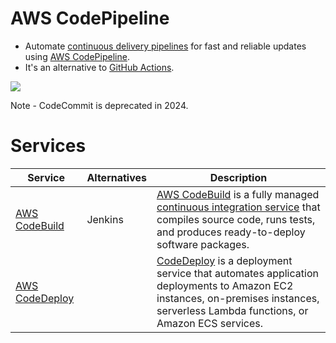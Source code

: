 # AWS CodePipeline
- Automate [continuous delivery pipelines](https://github.com/Anshul619/HLD-System-Designs/blob/main/13_DeploymentAndOps/CI&CD/Readme.md) for fast and reliable updates using [AWS CodePipeline](https://aws.amazon.com/codepipeline/).
- It's an alternative to [GitHub Actions](https://github.com/features/actions).

![](https://k21academy.com/wp-content/uploads/2021/03/php-project-release-pipeline-1536x758.png)

Note - CodeCommit is deprecated in 2024.

# Services

| Service                                                                                | Alternatives | Description                                                                                                                                                                                                                                            |
|----------------------------------------------------------------------------------------|-------------|--------------------------------------------------------------------------------------------------------------------------------------------------------------------------------------------------------------------------------------------------------|
| [AWS CodeBuild](https://aws.amazon.com/codebuild/)                                     | Jenkins     | [AWS CodeBuild](https://aws.amazon.com/codebuild/) is a fully managed [continuous integration service](https://github.com/Anshul619/HLD-System-Designs/blob/main/13_DeploymentAndOps/CI&CD/Readme.md) that compiles source code, runs tests, and produces ready-to-deploy software packages.                         |
| [AWS CodeDeploy](https://docs.aws.amazon.com/codedeploy/latest/userguide/welcome.html) |             | [CodeDeploy](https://docs.aws.amazon.com/codedeploy/latest/userguide/welcome.html) is a deployment service that automates application deployments to Amazon EC2 instances, on-premises instances, serverless Lambda functions, or Amazon ECS services. |
 